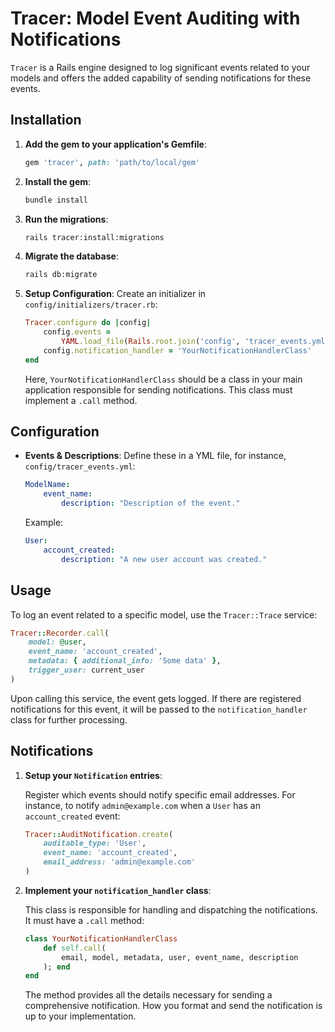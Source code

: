 # Tracer: Model Event Auditing with Notifications

`Tracer` is a Rails engine designed to log significant events related to your models and offers the added capability of sending notifications for these events.

## Installation

1. **Add the gem to your application's Gemfile**:

    ```ruby
    gem 'tracer', path: 'path/to/local/gem'
    ```

2. **Install the gem**:

    ```bash
    bundle install
    ```

3. **Run the migrations**:

    ```bash
    rails tracer:install:migrations
    ```

4. **Migrate the database**:

    ```bash
    rails db:migrate
    ```

5. **Setup Configuration**: Create an initializer in `config/initializers/tracer.rb`:

    ```ruby
    Tracer.configure do |config|
        config.events =
            YAML.load_file(Rails.root.join('config', 'tracer_events.yml'))
        config.notification_handler = 'YourNotificationHandlerClass'
    end
    ```

    Here, `YourNotificationHandlerClass` should be a class in your main application responsible for sending notifications. This class must implement a `.call` method.

## Configuration

-   **Events & Descriptions**: Define these in a YML file, for instance, `config/tracer_events.yml`:

    ```yaml
    ModelName:
        event_name:
            description: "Description of the event."
    ```

    Example:

    ```yaml
    User:
        account_created:
            description: "A new user account was created."
    ```

## Usage

To log an event related to a specific model, use the `Tracer::Trace` service:

```ruby
Tracer::Recorder.call(
    model: @user,
    event_name: 'account_created',
    metadata: { additional_info: 'Some data' },
    trigger_user: current_user
)
```

Upon calling this service, the event gets logged. If there are registered notifications for this event, it will be passed to the `notification_handler` class for further processing.

## Notifications

1. **Setup your `Notification` entries**:

    Register which events should notify specific email addresses. For instance, to notify `admin@example.com` when a `User` has an `account_created` event:

    ```ruby
    Tracer::AuditNotification.create(
        auditable_type: 'User',
        event_name: 'account_created',
        email_address: 'admin@example.com'
    )
    ```

2. **Implement your `notification_handler` class**:

    This class is responsible for handling and dispatching the notifications. It must have a `.call` method:

    ```ruby
    class YourNotificationHandlerClass
        def self.call(
            email, model, metadata, user, event_name, description
        ); end
    end
    ```

    The method provides all the details necessary for sending a comprehensive notification. How you format and send the notification is up to your implementation.
